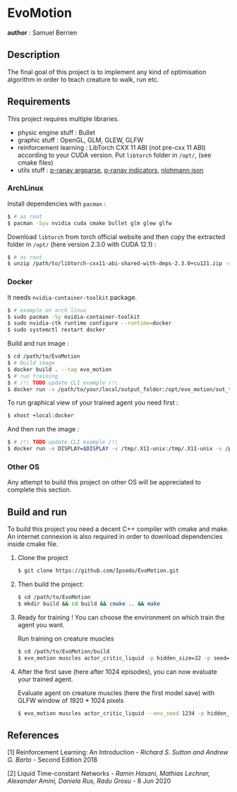 # EvoMotion

__author__ : Samuel Berrien

## Description

The final goal of this project is to implement any kind of optimisation algorithm in order to teach creature to walk,
run etc.

## Requirements

This project requires multiple libraries.

* physic engine stuff : Bullet
* graphic stuff : OpenGL, GLM, GLEW, GLFW
* reinforcement learning : LibTorch CXX 11 ABI (not pre-cxx 11 ABI) according to your CUDA version. Put `libtorch`
  folder in `/opt/`, (see cmake files)
* utils
  stuff : [p-ranav argparse](https://github.com/p-ranav/argparse), [p-ranav indicators](https://github.com/p-ranav/indicators), [nlohmann json](https://github.com/nlohmann/json)

### ArchLinux

Install dependencies with `pacman` :

```bash
$ # as root
$ pacman -Syu nvidia cuda cmake bullet glm glew glfw
```

Download `libtorch` from torch official website and then copy the extracted folder in `/opt/` (here version 2.3.0 with
CUDA 12.1) :

```bash
$ # as root
$ unzip /path/to/libtorch-cxx11-abi-shared-with-deps-2.3.0+cu121.zip -d /opt/
```

### Docker

It needs `nvidia-container-toolkit` package.

```bash
$ # example on arch linux
$ sudo pacman -Sy nvidia-container-toolkit
$ sudo nvidia-ctk runtime configure --runtime=docker
$ sudo systemctl restart docker
```

Build and run image :

```bash
$ cd /path/to/EvoMotion
$ # build image
$ docker build . --tag evo_motion
$ # run training
$ # /!\ TODO update CLI example /!\
$ docker run -v /path/to/your/local/output_folder:/opt/evo_motion/out_train_muscle_a2c_liquid --rm --runtime=nvidia --gpus all evo_motion muscles actor_critic_liquid --seed 12345 --cuda --hidden_size 32 train /opt/evo_motion/out_train_muscle_a2c_liquid --episodes 512 --nb_saves 4096 --learning_rate 1e-3
```

To run graphical view of your trained agent you need first :

```bash
$ xhost +local:docker
```

And then run the image :

```bash
$ # /!\ TODO update CLI example /!\
$ docker run -e DISPLAY=$DISPLAY -v /tmp/.X11-unix:/tmp/.X11-unix -v /path/to/your/local/output_folder:/opt/evo_motion/out_train_muscle_a2c_liquid --rm --runtime=nvidia --gpus all evo_motion muscles actor_critic_liquid --seed 30543 --hidden_size 32 --cuda run /opt/evo_motion/out_train_muscle_a2c_liquid/save_0 -w 1920 -h 1080
```

### Other OS

Any attempt to build this project on other OS will be appreciated to complete this section.

## Build and run

To build this project you need a decent C++ compiler with cmake and make.
An internet connexion is also required in order to download dependencies inside cmake file.

1. Clone the project
   ```bash
   $ git clone https://github.com/Ipsedo/EvoMotion.git
   ```
2. Then build the project:
    ```bash
    $ cd /path/to/EvoMotion
    $ mkdir build && cd build && cmake .. && make
    ```
3. Ready for training ! You can choose the environment on which train the agent you want.

   Run training on creature muscles
   ```bash
   $ cd /path/to/EvoMotion/build
   $ evo_motion muscles actor_critic_liquid -p hidden_size=32 -p seed=1234 -p learning_rate=1e-3 -p batch_size=32 -p gamma=0.99 -p first_entropy_factor=1e-1 -p wanted_entropy_factor=1e-2 -p entropy_factor_steps=4096 -p unfolding_steps=6 --env_seed 1234 --cuda train ./out/muscle_a2c_liquid --episodes 512 --nb_saves 4096
   ```
4. After the first save (here after 1024 episodes), you can now evaluate your trained agent.

   Evaluate agent on creature muscles (here the first model save) with GLFW window of 1920 * 1024 pixels
   ```bash
   $ evo_motion muscles actor_critic_liquid --env_seed 1234 -p hidden_size=1 -p seed=1234 -p learning_rate=1e-3 -p batch_size=32 -p gamma=0.99 -p first_entropy_factor=1e-1 -p wanted_entropy_factor=1e-2 -p entropy_factor_steps=4096 -p unfolding_steps=6 --cuda run ./out/muscles_a2c_liquid/save_0 -w 1920 -h 1024
   ```

## References

[1] Reinforcement Learning: An Introduction - *Richard S. Sutton and Andrew G. Barto* - Second Edition 2018

[2] Liquid Time-constant Networks - *Ramin Hasani, Mathias Lechner, Alexander Amini, Daniela Rus, Radu Grosu* - 8 Jun
2020
